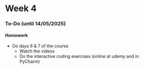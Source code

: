# Week 4

### To-Do (until 14/05/2025)

#### Homework

* Do days 6 & 7 of the course
  * Watch the videos
  * Do the interactive coding exercises (online at udemy and in PyCharm)
